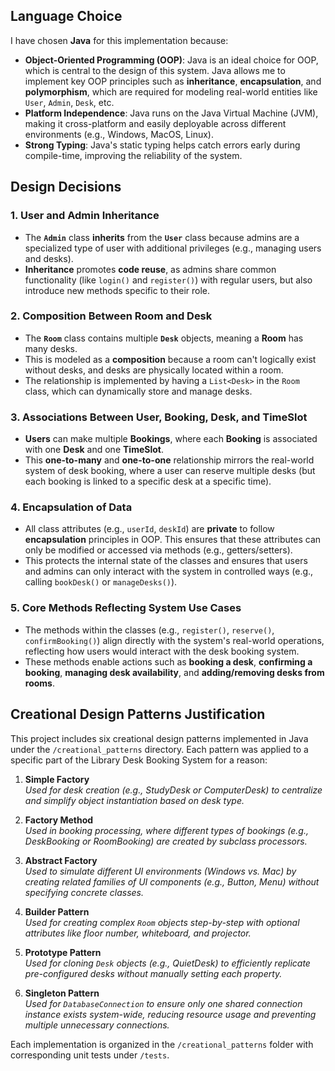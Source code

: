 ## Language Choice

I have chosen **Java** for this implementation because:
- **Object-Oriented Programming (OOP)**: Java is an ideal choice for OOP, which is central to the design of this system. Java allows me to implement key OOP principles such as **inheritance**, **encapsulation**, and **polymorphism**, which are required for modeling real-world entities like `User`, `Admin`, `Desk`, etc.
- **Platform Independence**: Java runs on the Java Virtual Machine (JVM), making it cross-platform and easily deployable across different environments (e.g., Windows, MacOS, Linux).
- **Strong Typing**: Java's static typing helps catch errors early during compile-time, improving the reliability of the system.

## Design Decisions

### **1. User and Admin Inheritance**
- The **`Admin`** class **inherits** from the **`User`** class because admins are a specialized type of user with additional privileges (e.g., managing users and desks).
- **Inheritance** promotes **code reuse**, as admins share common functionality (like `login()` and `register()`) with regular users, but also introduce new methods specific to their role.

### **2. Composition Between Room and Desk**
- The **`Room`** class contains multiple **`Desk`** objects, meaning a **Room** has many desks.
- This is modeled as a **composition** because a room can't logically exist without desks, and desks are physically located within a room.
- The relationship is implemented by having a `List<Desk>` in the `Room` class, which can dynamically store and manage desks.

### **3. Associations Between User, Booking, Desk, and TimeSlot**
- **Users** can make multiple **Bookings**, where each **Booking** is associated with one **Desk** and one **TimeSlot**.
- This **one-to-many** and **one-to-one** relationship mirrors the real-world system of desk booking, where a user can reserve multiple desks (but each booking is linked to a specific desk at a specific time).

### **4. Encapsulation of Data**
- All class attributes (e.g., `userId`, `deskId`) are **private** to follow **encapsulation** principles in OOP. This ensures that these attributes can only be modified or accessed via methods (e.g., getters/setters).
- This protects the internal state of the classes and ensures that users and admins can only interact with the system in controlled ways (e.g., calling `bookDesk()` or `manageDesks()`).

### **5. Core Methods Reflecting System Use Cases**
- The methods within the classes (e.g., `register()`, `reserve()`, `confirmBooking()`) align directly with the system's real-world operations, reflecting how users would interact with the desk booking system.
- These methods enable actions such as **booking a desk**, **confirming a booking**, **managing desk availability**, and **adding/removing desks from rooms**.
##  Creational Design Patterns Justification

This project includes six creational design patterns implemented in Java under the `/creational_patterns` directory. Each pattern was applied to a specific part of the Library Desk Booking System for a reason:

1. **Simple Factory**  
   *Used for desk creation (e.g., StudyDesk or ComputerDesk) to centralize and simplify object instantiation based on desk type.*

2. **Factory Method**  
   *Used in booking processing, where different types of bookings (e.g., DeskBooking or RoomBooking) are created by subclass processors.*

3. **Abstract Factory**  
   *Used to simulate different UI environments (Windows vs. Mac) by creating related families of UI components (e.g., Button, Menu) without specifying concrete classes.*

4. **Builder Pattern**  
   *Used for creating complex `Room` objects step-by-step with optional attributes like floor number, whiteboard, and projector.*

5. **Prototype Pattern**  
   *Used for cloning `Desk` objects (e.g., QuietDesk) to efficiently replicate pre-configured desks without manually setting each property.*

6. **Singleton Pattern**  
   *Used for `DatabaseConnection` to ensure only one shared connection instance exists system-wide, reducing resource usage and preventing multiple unnecessary connections.*

Each implementation is organized in the `/creational_patterns` folder with corresponding unit tests under `/tests`.

